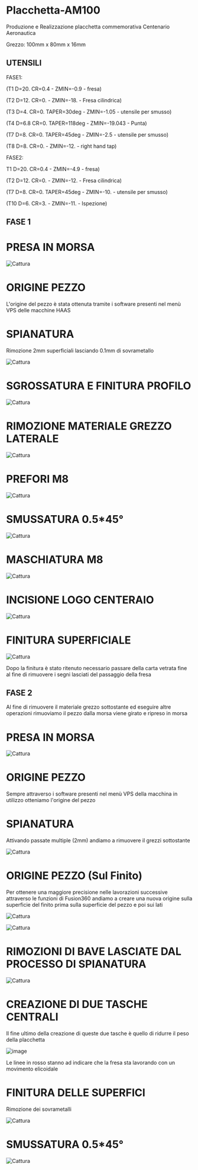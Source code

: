 # Placchetta-AM100
Produzione e Realizzazione placchetta commemorativa Centenario Aeronautica

Grezzo: 100mm x 80mm x 16mm


## UTENSILI

FASE1:

(T1 D=20. CR=0.4 - ZMIN=-0.9 - fresa)

(T2 D=12. CR=0. - ZMIN=-18. - Fresa cilindrica)

(T3 D=4. CR=0. TAPER=30deg - ZMIN=-1.05 - utensile per smusso)

(T4 D=6.8 CR=0. TAPER=118deg - ZMIN=-19.043 - Punta)

(T7 D=8. CR=0. TAPER=45deg - ZMIN=-2.5 - utensile per smusso)

(T8 D=8. CR=0. - ZMIN=-12. - right hand tap)


FASE2:

T1 D=20. CR=0.4 - ZMIN=-4.9 - fresa)

(T2 D=12. CR=0. - ZMIN=-12. - Fresa cilindrica)

(T7 D=8. CR=0. TAPER=45deg - ZMIN=-10. - utensile per smusso)

(T10 D=6. CR=3. - ZMIN=-11. - Ispezione)


## FASE 1

# PRESA IN MORSA

![Cattura](https://github.com/VincenzoHDR/Placchetta-AM100/assets/124595235/1dcea219-84bc-436c-8594-b056e18f5b61)

# ORIGINE PEZZO 

L'origine del pezzo è stata ottenuta tramite i software presenti nel menù VPS delle macchine HAAS

# SPIANATURA

Rimozione 2mm superficiali lasciando 0.1mm di sovrametallo

![Cattura](https://github.com/VincenzoHDR/Placchetta-AM100/assets/124595235/a7cb034d-8925-4543-aba7-6223c36408e5)

# SGROSSATURA E FINITURA PROFILO

![Cattura](https://github.com/VincenzoHDR/Placchetta-AM100/assets/124595235/603c59e7-7472-4525-bb14-618bd1e3e7ce)

# RIMOZIONE MATERIALE GREZZO LATERALE

![Cattura](https://github.com/VincenzoHDR/Placchetta-AM100/assets/124595235/26cf86eb-8417-4ea6-be85-b28e5a02153f)

# PREFORI M8

![Cattura](https://github.com/VincenzoHDR/Placchetta-AM100/assets/124595235/c467272f-bcea-4e69-8db5-c38758a97d45)

# SMUSSATURA 0.5*45°

![Cattura](https://github.com/VincenzoHDR/Placchetta-AM100/assets/124595235/9926bc83-9235-4744-9caa-a99fb0c598e2)

# MASCHIATURA M8

![Cattura](https://github.com/VincenzoHDR/Placchetta-AM100/assets/124595235/8c4f5b03-53d8-4521-a361-110c5c365360)

# INCISIONE LOGO CENTERAIO

![Cattura](https://github.com/VincenzoHDR/Placchetta-AM100/assets/124595235/657a74c8-54d5-4b5f-b4a9-7bac4fde5ec6)

# FINITURA SUPERFICIALE

![Cattura](https://github.com/VincenzoHDR/Placchetta-AM100/assets/124595235/4f2ec0f9-36fc-42c6-8ee9-bb9c0059a0cc)

Dopo la finitura è stato ritenuto necessario passare della carta vetrata fine al fine di rimuovere i segni lasciati del passaggio della fresa

## FASE 2

Al fine di rimuovere il materiale grezzo sottostante ed eseguire altre operazioni rimuoviamo il pezzo dalla morsa viene girato e ripreso in morsa

# PRESA IN MORSA 

![Cattura](https://github.com/VincenzoHDR/Placchetta-AM100/assets/124595235/8a9d914e-38ab-4b60-9268-57d7c506b52f)

# ORIGINE PEZZO

Sempre attraverso i software presenti nel menù VPS della macchina in utilizzo otteniamo l'origine del pezzo

# SPIANATURA

Attivando passate multiple (2mm) andiamo a rimuovere il grezzi sottostante

![Cattura](https://github.com/VincenzoHDR/Placchetta-AM100/assets/124595235/f67ff7f6-233c-484d-953d-20cab17dc440)

# ORIGINE PEZZO (Sul Finito)

Per ottenere una maggiore precisione nelle lavorazioni successive attraverso le funzioni di Fusion360 andiamo a creare una nuova origine sulla superficie del finito prima sulla superficie del pezzo e poi sui lati

![Cattura](https://github.com/VincenzoHDR/Placchetta-AM100/assets/124595235/744c834d-42cd-4128-bfae-aeb637cb6bde)

![Cattura](https://github.com/VincenzoHDR/Placchetta-AM100/assets/124595235/76919504-556a-48a2-a21a-fefb30ea29df)

# RIMOZIONI DI BAVE LASCIATE DAL PROCESSO DI SPIANATURA

![Cattura](https://github.com/VincenzoHDR/Placchetta-AM100/assets/124595235/c2832be4-0cb3-4248-a5dd-6c07942d9904)

# CREAZIONE DI DUE TASCHE CENTRALI

Il fine ultimo della creazione di queste due tasche è quello di ridurre il peso della placchetta

![image](https://github.com/VincenzoHDR/Placchetta-AM100/assets/124595235/d91e1bed-0380-4e57-880c-8ca9cc405f13)

Le linee in rosso stanno ad indicare che la fresa sta lavorando con un movimento elicoidale

# FINITURA DELLE SUPERFICI

Rimozione dei sovrametalli

![Cattura](https://github.com/VincenzoHDR/Placchetta-AM100/assets/124595235/dc2ab212-fc20-44d4-84d1-1711ddfcd02a)

# SMUSSATURA 0.5*45°

![Cattura](https://github.com/VincenzoHDR/Placchetta-AM100/assets/124595235/568cb684-233c-484a-9edf-b52506eef5ff)



















